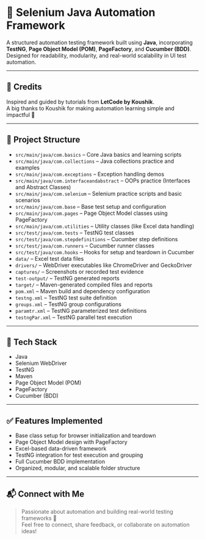 # 🚀 Selenium Java Automation Framework
A structured automation testing framework built using **Java**, incorporating **TestNG**, **Page Object Model (POM)**, **PageFactory**, and **Cucumber (BDD)**.  
Designed for readability, modularity, and real-world scalability in UI test automation.

---

## 🙏 Credits

Inspired and guided by tutorials from **LetCode by Koushik**.  
A big thanks to Koushik for making automation learning simple and impactful 🙌

---

## 📁 Project Structure

- `src/main/java/com.basics` – Core Java basics and learning scripts  
- `src/main/java/com.collections` – Java collections practice and examples  
- `src/main/java/com.exceptions` – Exception handling demos  
- `src/main/java/com.interfaceandabstract` – OOPs practice (Interfaces and Abstract Classes)  
- `src/main/java/com.selenium` – Selenium practice scripts and basic scenarios  
- `src/main/java/com.base` – Base test setup and configuration  
- `src/main/java/com.pages` – Page Object Model classes using PageFactory  
- `src/main/java/com.utilities` – Utility classes (like Excel data handling)  
- `src/test/java/com.tests` – TestNG test classes  
- `src/test/java/com.stepdefinitions` – Cucumber step definitions  
- `src/test/java/com.runners` – Cucumber runner classes  
- `src/test/java/com.hooks` – Hooks for setup and teardown in Cucumber  
- `data/` – Excel test data files  
- `drivers/` – WebDriver executables like ChromeDriver and GeckoDriver  
- `captures/` – Screenshots or recorded test evidence  
- `test-output/` – TestNG generated reports  
- `target/` – Maven-generated compiled files and reports  
- `pom.xml` – Maven build and dependency configuration  
- `testng.xml` – TestNG test suite definition  
- `groups.xml` – TestNG group configurations  
- `paramtr.xml` – TestNG parameterized test definitions  
- `testngPar.xml` – TestNG parallel test execution  
 

---

## 🧪 Tech Stack

- Java  
- Selenium WebDriver  
- TestNG  
- Maven  
- Page Object Model (POM)  
- PageFactory  
- Cucumber (BDD)  

---

## ✅ Features Implemented

- Base class setup for browser initialization and teardown  
- Page Object Model design with PageFactory  
- Excel-based data-driven framework  
- TestNG integration for test execution and grouping  
- Full Cucumber BDD implementation  
- Organized, modular, and scalable folder structure  

---

## 📬 Connect with Me

> Passionate about automation and building real-world testing frameworks 🚀  
Feel free to connect, share feedback, or collaborate on automation ideas!
